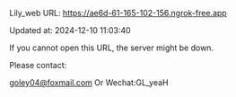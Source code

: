Lily_web URL: https://ae6d-61-165-102-156.ngrok-free.app

Updated at: 2024-12-10 11:03:40

If you cannot open this URL, the server might be down.

Please contact: 

goley04@foxmail.com Or Wechat:GL_yeaH
